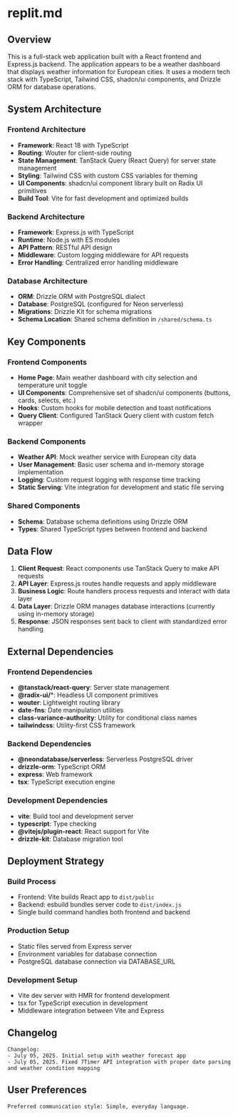 # replit.md

## Overview

This is a full-stack web application built with a React frontend and Express.js backend. The application appears to be a weather dashboard that displays weather information for European cities. It uses a modern tech stack with TypeScript, Tailwind CSS, shadcn/ui components, and Drizzle ORM for database operations.

## System Architecture

### Frontend Architecture
- **Framework**: React 18 with TypeScript
- **Routing**: Wouter for client-side routing
- **State Management**: TanStack Query (React Query) for server state management
- **Styling**: Tailwind CSS with custom CSS variables for theming
- **UI Components**: shadcn/ui component library built on Radix UI primitives
- **Build Tool**: Vite for fast development and optimized builds

### Backend Architecture
- **Framework**: Express.js with TypeScript
- **Runtime**: Node.js with ES modules
- **API Pattern**: RESTful API design
- **Middleware**: Custom logging middleware for API requests
- **Error Handling**: Centralized error handling middleware

### Database Architecture
- **ORM**: Drizzle ORM with PostgreSQL dialect
- **Database**: PostgreSQL (configured for Neon serverless)
- **Migrations**: Drizzle Kit for schema migrations
- **Schema Location**: Shared schema definition in `/shared/schema.ts`

## Key Components

### Frontend Components
- **Home Page**: Main weather dashboard with city selection and temperature unit toggle
- **UI Components**: Comprehensive set of shadcn/ui components (buttons, cards, selects, etc.)
- **Hooks**: Custom hooks for mobile detection and toast notifications
- **Query Client**: Configured TanStack Query client with custom fetch wrapper

### Backend Components
- **Weather API**: Mock weather service with European city data
- **User Management**: Basic user schema and in-memory storage implementation
- **Logging**: Custom request logging with response time tracking
- **Static Serving**: Vite integration for development and static file serving

### Shared Components
- **Schema**: Database schema definitions using Drizzle ORM
- **Types**: Shared TypeScript types between frontend and backend

## Data Flow

1. **Client Request**: React components use TanStack Query to make API requests
2. **API Layer**: Express.js routes handle requests and apply middleware
3. **Business Logic**: Route handlers process requests and interact with data layer
4. **Data Layer**: Drizzle ORM manages database interactions (currently using in-memory storage)
5. **Response**: JSON responses sent back to client with standardized error handling

## External Dependencies

### Frontend Dependencies
- **@tanstack/react-query**: Server state management
- **@radix-ui/***: Headless UI component primitives
- **wouter**: Lightweight routing library
- **date-fns**: Date manipulation utilities
- **class-variance-authority**: Utility for conditional class names
- **tailwindcss**: Utility-first CSS framework

### Backend Dependencies
- **@neondatabase/serverless**: Serverless PostgreSQL driver
- **drizzle-orm**: TypeScript ORM
- **express**: Web framework
- **tsx**: TypeScript execution engine

### Development Dependencies
- **vite**: Build tool and development server
- **typescript**: Type checking
- **@vitejs/plugin-react**: React support for Vite
- **drizzle-kit**: Database migration tool

## Deployment Strategy

### Build Process
- Frontend: Vite builds React app to `dist/public`
- Backend: esbuild bundles server code to `dist/index.js`
- Single build command handles both frontend and backend

### Production Setup
- Static files served from Express server
- Environment variables for database connection
- PostgreSQL database connection via DATABASE_URL

### Development Setup
- Vite dev server with HMR for frontend development
- tsx for TypeScript execution in development
- Middleware integration between Vite and Express

## Changelog

```
Changelog:
- July 05, 2025. Initial setup with weather forecast app
- July 05, 2025. Fixed 7Timer API integration with proper date parsing and weather condition mapping
```

## User Preferences

```
Preferred communication style: Simple, everyday language.
```